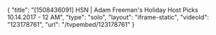 {
    "title": "[1508436091] HSN | Adam Freeman's Holiday Host Picks 10.14.2017 - 12 AM",
    "type": "solo",
    "layout": "iframe-static",
    "videoId": "123178761",
    "url": "\/tvpembed\/123178761"
}
